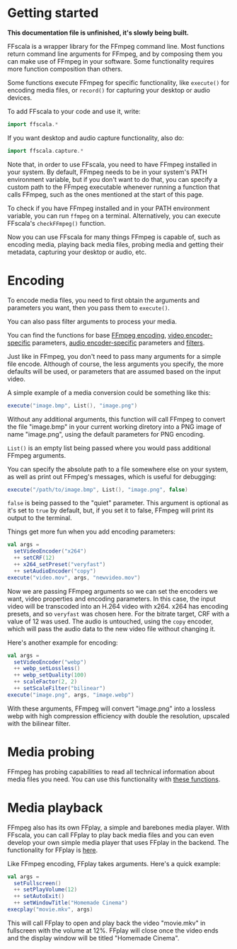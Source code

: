 # Getting started

**This documentation file is unfinished, it's slowly being built.**

FFscala is a wrapper library for the FFmpeg command line. Most functions return command line arguments for FFmpeg, and by composing them you can make use of FFmpeg in your software. Some functionality requires more function composition than others.

Some functions execute FFmpeg for specific functionality, like ```execute()``` for encoding media files, or ```record()``` for capturing your desktop or audio devices.

To add FFscala to your code and use it, write:

```scala
import ffscala.*
```

If you want desktop and audio capture functionality, also do:

```scala
import ffscala.capture.*
```
Note that, in order to use FFscala, you need to have FFmpeg installed in your system. By default, FFmpeg needs to be in your system's PATH environment variable, but if you don't want to do that, you can specify a custom path to the FFmpeg executable whenever running a function that calls FFmpeg, such as the ones mentioned at the start of this page.

To check if you have FFmpeg installed and in your PATH environment variable, you can run ```ffmpeg``` on a terminal. Alternatively, you can execute FFscala's ```checkFFmpeg()``` function.

Now you can use FFscala for many things FFmpeg is capable of, such as encoding media, playing back media files, probing media and getting their metadata, capturing your desktop or audio, etc.

# Encoding

To encode media files, you need to first obtain the arguments and parameters you want, then you pass them to ```execute()```.

You can also pass filter arguments to process your media.

You can find the functions for base [FFmpeg encoding](ffmpeg.md), [video encoder-specific](video.md) parameters, [audio encoder-specific](audio.md) parameters and [filters](filters.md).

Just like in FFmpeg, you don't need to pass many arguments for a simple file encode. Although of course, the less arguments you specify, the more defaults will be used, or parameters that are assumed based on the input video.

A simple example of a media conversion could be something like this:

```scala
execute("image.bmp", List(), "image.png")
```

Without any additional arguments, this function will call FFmpeg to convert the file "image.bmp" in your current working diretory into a PNG image of name "image.png", using the default parameters for PNG encoding.

```List()``` is an empty list being passed where you would pass additional FFmpeg arguments.

You can specify the absolute path to a file somewhere else on your system, as well as print out FFmpeg's messages, which is useful for debugging:

```scala
execute("/path/to/image.bmp", List(), "image.png", false)
```
```false``` is being passed to the "quiet" parameter. This argument is optional as it's set to ```true``` by default, but, if you set it to false, FFmpeg will print its output to the terminal.

Things get more fun when you add encoding parameters:

```scala
val args =
  setVideoEncoder("x264")
  ++ setCRF(12)
  ++ x264_setPreset("veryfast")
  ++ setAudioEncoder("copy")
execute("video.mov", args, "newvideo.mov")
```

Now we are passing FFmpeg arguments so we can set the encoders we want, video properties and encoding parameters. In this case, the input video will be transcoded into an H.264 video with x264. x264 has encoding presets, and so ```veryfast``` was chosen here. For the bitrate target, CRF with a value of 12 was used. The audio is untouched, using the ```copy``` encoder, which will pass the audio data to the new video file without changing it.

Here's another example for encoding:

```scala
val args =
  setVideoEncoder("webp")
  ++ webp_setLossless()
  ++ webp_setQuality(100)
  ++ scaleFactor(2, 2)
  ++ setScaleFilter("bilinear")
execute("image.png", args, "image.webp")
```
With these arguments, FFmpeg will convert "image.png" into a lossless webp with high compression efficiency with double the resolution, upscaled with the bilinear filter.


# Media probing

FFmpeg has probing capabilities to read all technical information about media files you need. You can use this functionality with [these functions](ffprobe.md).

# Media playback

FFmpeg also has its own FFplay, a simple and barebones media player. With FFscala, you can call FFplay to play back media files and you can even develop your own simple media player that uses FFplay in the backend. The functionality for FFplay is [here](ffplay.md).

Like FFmpeg encoding, FFplay takes arguments. Here's a quick example:

```scala
val args =
  setFullscreen()
  ++ setPlayVolume(12)
  ++ setAutoExit()
  ++ setWindowTitle("Homemade Cinema")
execplay("movie.mkv", args)
```

This will call FFplay to open and play back the video "movie.mkv" in fullscreen with the volume at 12%. FFplay will close once the video ends and the display window will be titled "Homemade Cinema".
